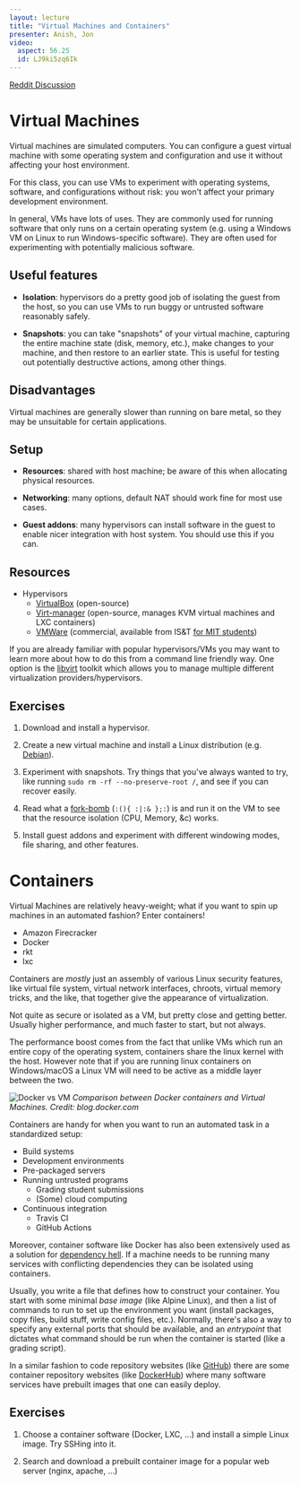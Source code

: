 ```yaml
---
layout: lecture
title: "Virtual Machines and Containers"
presenter: Anish, Jon
video:
  aspect: 56.25
  id: LJ9ki5zq6Ik
---
```


[Reddit Discussion](https://www.reddit.com/r/hackertools/comments/anicey/virtual_machines_and_containers_iap_2019/)

# Virtual Machines

Virtual machines are simulated computers. You can configure a guest virtual
machine with some operating system and configuration and use it without
affecting your host environment.

For this class, you can use VMs to experiment with operating systems, software,
and configurations without risk: you won't affect your primary development
environment.

In general, VMs have lots of uses. They are commonly used for running software
that only runs on a certain operating system (e.g. using a Windows VM on Linux
to run Windows-specific software). They are often used for experimenting with
potentially malicious software.

## Useful features

- **Isolation**: hypervisors do a pretty good job of isolating the guest from
the host, so you can use VMs to run buggy or untrusted software reasonably
safely.

- **Snapshots**: you can take "snapshots" of your virtual machine, capturing
the entire machine state (disk, memory, etc.), make changes to your machine,
and then restore to an earlier state. This is useful for testing out
potentially destructive actions, among other things.

## Disadvantages

Virtual machines are generally slower than running on bare metal, so they may
be unsuitable for certain applications.

## Setup

- **Resources**: shared with host machine; be aware of this when allocating
physical resources.

- **Networking**: many options, default NAT should work fine for most use
cases.

- **Guest addons**: many hypervisors can install software in the guest to
enable nicer integration with host system. You should use this if you can.

## Resources

- Hypervisors
    - [VirtualBox](https://www.virtualbox.org/) (open-source)
    - [Virt-manager](https://virt-manager.org/) (open-source, manages KVM virtual machines and LXC containers)
    - [VMWare](https://www.vmware.com/) (commercial, available from IS&T [for
    MIT students](https://ist.mit.edu/vmware-fusion))

If you are already familiar with popular hypervisors/VMs you may want to learn more about how to do this from a command line friendly way. One option is the [libvirt](https://wiki.libvirt.org/page/UbuntuKVMWalkthrough) toolkit which allows you to manage multiple different virtualization providers/hypervisors.

## Exercises

1. Download and install a hypervisor.

1. Create a new virtual machine and install a Linux distribution (e.g.
[Debian](https://www.debian.org/)).

1. Experiment with snapshots. Try things that you've always wanted to try, like
   running `sudo rm -rf --no-preserve-root /`, and see if you can recover
   easily.

1. Read what a [fork-bomb](https://en.wikipedia.org/wiki/Fork_bomb) (`:(){ :|:& };:`) is and run it on the VM to see that the resource isolation (CPU, Memory, &c) works.

1. Install guest addons and experiment with different windowing modes, file
   sharing, and other features.

# Containers

Virtual Machines are relatively heavy-weight; what if you want to spin
up machines in an automated fashion? Enter containers!

 - Amazon Firecracker
 - Docker
 - rkt
 - lxc

Containers are _mostly_ just an assembly of various Linux security
features, like virtual file system, virtual network interfaces, chroots,
virtual memory tricks, and the like, that together give the appearance
of virtualization.

Not quite as secure or isolated as a VM, but pretty close and getting
better. Usually higher performance, and much faster to start, but not
always.

The performance boost comes from the fact that unlike VMs which run an entire copy of the operating system, containers share the linux kernel with the host. However note that if you are running linux containers on Windows/macOS a Linux VM will need to be active as a middle layer between the two.

![Docker vs VM](https://i2.wp.com/blog.docker.com/wp-content/uploads/Blog.-Are-containers-..VM-Image-1.png?ssl=1)
_Comparison between Docker containers and Virtual Machines. Credit: blog.docker.com_

Containers are handy for when you want to run an automated task in a
standardized setup:

 - Build systems
 - Development environments
 - Pre-packaged servers
 - Running untrusted programs
   - Grading student submissions
   - (Some) cloud computing
 - Continuous integration
   - Travis CI
   - GitHub Actions

Moreover, container software like Docker has also been extensively used as a solution for [dependency hell](https://en.wikipedia.org/wiki/Dependency_hell). If a machine needs to be running many services with conflicting dependencies they can be isolated using containers.

Usually, you write a file that defines how to construct your container.
You start with some minimal _base image_ (like Alpine Linux), and then
a list of commands to run to set up the environment you want (install
packages, copy files, build stuff, write config files, etc.). Normally,
there's also a way to specify any external ports that should be
available, and an _entrypoint_ that dictates what command should be run
when the container is started (like a grading script).

In a similar fashion to code repository websites (like [GitHub](https://github.com/)) there are some container repository websites (like [DockerHub](https://hub.docker.com/)) where many software services have prebuilt images that one can easily deploy.

## Exercises

1. Choose a container software (Docker, LXC, …) and install a simple Linux image. Try SSHing into it.

1. Search and download a prebuilt container image for a popular web server (nginx, apache, …)
